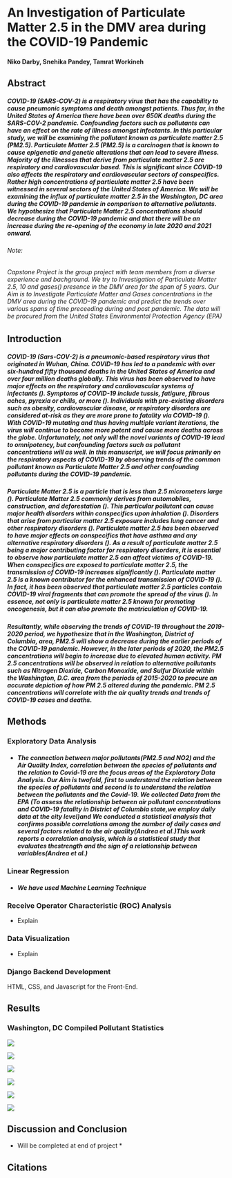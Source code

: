 # An Investigation of Particulate Matter 2.5 in the DMV area during the COVID-19 Pandemic
#### Niko Darby, Snehika Pandey, Tamrat Workineh

## Abstract

##### COVID-19 (SARS-COV-2) is a respiratory virus that has the capability to cause pneumonic symptoms and death amongst patients. Thus far, in the United States of America there have been over 650K deaths during the SARS-COV-2 pandemic. Confounding factors such as pollutants can have an effect on the rate of illness amongst infectants. In this particular study, we will be examining the pollutant known as particulate matter 2.5 (PM2.5). Particulate Matter 2.5 (PM2.5) is a carcinogen that is known to cause epigenetic and genetic alterations that can lead to severe illness. Majority of the illnesses that derive from particulate matter 2.5 are respiratory and cardiovascular based. This is significant since COVID-19 also affects the respiratory and cardiovascular sectors of conspecifics.  Rather high concentrations of particulate matter 2.5 have been witnessed in several sectors of the United States of America. We will be examining the influx of particulate matter 2.5 in the Washington, DC area during the COVID-19 pandemic in comparison to alternative pollutants. We hypothesize that Particulate Matter 2.5 concentrations should decrease during the COVID-19 pandemic and that there will be an increase during the re-opening of the economy in late 2020 and 2021 onward. 

###### Note:
###### Capstone Project is the group project with team members from a diverse experience and bachground. We try to Investigation of Particulate Matter 2.5, 10 and gases() presence in the DMV area for the span of 5 years. Our Aim is to Investigate Particulate Matter and Gases concentrations in the DMV area during the COVID-19 pandemic and predict the trends over various spans of time preceeding during and post pandemic. The data will be procured from the United States Environmental Protection Agency (EPA)


## Introduction 

##### COVID-19 (Sars-COV-2) is a pneumonic-based respiratory virus that originated in Wuhan, China. COVID-19 has led to a pandemic with over six-hundred fifty thousand deaths in the United States of America and over four million deaths globally. This virus has been observed to have major effects on the respiratory and cardiovascular systems of infectants (). Symptoms of COVID-19 include tussis, fatigure, fibrous aches, pyrexia or chills, or more (). Individuals with pre-existing disorders such as obesity, cardiovascular disease, or respiratory disorders are considered at-risk as they are more prone to fatality via COVID-19 ().  With COVID-19 mutating and thus having multiple variant iterations, the virus will continue to become more potent and cause more deaths across the globe. Unfortunately, not only will the novel variants of COVID-19 lead to omnipotency, but confounding factors such as pollutant concentrations will as well. In this manuscript, we will focus primarily on the respiratory aspects of COVID-19 by observing trends of the common pollutant known as  Particulate Matter 2.5 and other confounding pollutants during the COVID-19 pandemic.

##### Particulate Matter 2.5 is a particle that is less than 2.5 micrometers large (). Particulate Matter 2.5 commonly derives from automobiles, construction, and deforestation (). This particular pollutant can cause major health disorders within conspecifics upon inhalation (). Disorders that arise from particular matter 2.5 exposure includes lung cancer and other respiratory disorders (). Particulate matter 2.5 has been observed to have major effects on conspecifics that have asthma and any alternative respiratory disorders (). As a result of particulate matter 2.5 being a major contributing factor for respiratory disorders, it is essential to observe how particulate matter 2.5 can affect victims of COVID-19. When conspecifics are exposed to particulate matter 2.5, the transmission of COVID-19 increases significantly (). Particulate matter 2.5 is a known contributor for the enhanced transmission of COVID-19 (). In fact, it has been observed that particulate matter 2.5 particles contain COVID-19 viral fragments that can promote the spread of the virus (). In essence, not only is particulate matter 2.5 known for promoting oncogenesis, but it can also promote the matriculation of COVID-19. 

##### Resultantly, while observing the trends of COVID-19 throughout the 2019-2020 period, we hypothesize that in the Washington, District of Columbia, area, PM2.5 will show a decrease during the earlier periods of the COVID-19 pandemic. However, in the later periods of 2020, the PM2.5 concentrations will begin to increase due to elevated human activity. PM 2.5 concentrations will be observed in relation to alternative pollutants such as Nitrogen Dioxide, Carbon Monoxide, and Sulfur Dioxide within the Washington, D.C. area from the periods of 2015-2020 to procure an accurate depiction of how PM 2.5 altered during the pandemic. PM 2.5 concentrations will correlate with the air quality trends and trends of COVID-19 cases and deaths. 


## Methods

### Exploratory Data Analysis
- ##### The connection between major pollutants(PM2.5 and NO2) and the Air Quality Index, correlation between the species of pollutants and the relation to Covid-19 are the focus areas of the Exploratory Data Analysis. Our Aim is twofold, first to understand the relation between the species of pollutants and second is to understand the relation between the pollutants and the Covid-19. We collected Data from the EPA (To assess the relationship between air pollutant concentrations and COVID-19 fatality in District of Columbia state,we employ daily data at the city level)and We conducted a statistical analysis that confirms possible correlations among the number of daily cases and several factors related to the air quality(Andrea et al.)This work reports a correlation analysis, which is a statistical study that evaluates thestrength and the sign of a relationship between variables(Andrea et al.)  
### Linear Regression
- ##### We have used Machine Learning Technique 
### Receive Operator Characteristic (ROC) Analysis
- Explain
### Data Visualization
- Explain

### Django Backend Development
HTML, CSS, and Javascript for the Front-End.


## Results 

### Washington, DC Compiled Pollutant Statistics

![](https://github.com/darbyna/DATA606_Capstone/blob/main/CPST.JPG?raw=true)

![](https://github.com/darbyna/DATA606_Capstone/blob/main/CPCP.JPG?raw=true)

![](https://github.com/darbyna/DATA606_Capstone/blob/main/CPCPCP.JPG?raw=true)

![](https://github.com/darbyna/DATA606_Capstone/blob/main/CORR.JPG?raw=true)

![](https://github.com/darbyna/DATA606_Capstone/blob/main/download%20(12).png?raw=true)

![](https://github.com/darbyna/DATA606_Capstone/blob/main/Heatmap.png?raw=true)


## Discussion and Conclusion

* Will be completed at end of project *

## Citations
